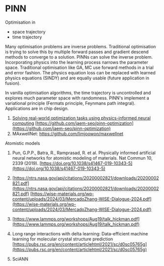 # PINN

Optimisation in
- space trajectory
- time trajectory

Many optimisation problems are inverse problems. Traditional optimisation is trying to solve this by multiple forward passes and gradient descend methods to converge to a solution. PINNs can solve the inverse problem. Incorporating physics into the learning process narrows the parameter space. Traditional optimisation like GA, MC use forward methods in a trial and error fashion. The physics equation loss can be replaced with learned physics equations (SINDY) and are equally usable (future application in fusion).

In vanilla optimisation algorithms, the time trajectory is uncontrolled and explores much parameter space with randomness. PINN's implement a variational principle (Fermats principle, Feynmans path integral). Applications are in chip design.

1. [Solving real-world optimization tasks using physics-informed neural computing](https://doi.org/10.1038/s41598-023-49977-3) [https://github.com/jaem-seo/pinn-optimization](https://github.com/jaem-seo/pinn-optimization)
2. MAxwellNet: https://github.com/limjoowon/maxwellnet

Atomistic models

1. Pun, G.P.P., Batra, R., Ramprasad, R. et al. Physically informed artificial neural networks for atomistic modeling of materials. Nat Commun 10, 2339 (2019). [https://doi.org/10.1038/s41467-019-10343-5](https://doi.org/10.1038/s41467-019-10343-5)
   
3. [https://ntrs.nasa.gov/api/citations/20200002821/downloads/20200002821.pdf](https://ntrs.nasa.gov/api/citations/20200002821/downloads/20200002821.pdf)
[https://wise-materials.org/wp-content/uploads/2024/03/MercadoZhang-WISE-Dialogue-2024.pdf](https://wise-materials.org/wp-content/uploads/2024/03/MercadoZhang-WISE-Dialogue-2024.pdf)   
5. [https://www.lammps.org/workshops/Aug19/talk_hickman.pdf](https://www.lammps.org/workshops/Aug19/talk_hickman.pdf)

6. Long range interactions with delta learning: Data-efficient machine learning for molecular crystal structure prediction [https://pubs.rsc.org/en/content/articlehtml/2021/sc/d0sc05765g](https://pubs.rsc.org/en/content/articlehtml/2021/sc/d0sc05765g)
   
8. SciANN
